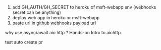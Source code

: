 1. add GH_AUTH/GH_SECRET to heroku of msft-webapp env (webhooks secret can be anything)
2. deploy web app in heroku or msft-webapp
3. paste url in github webhooks payload url

why use async/await aio http ?
Hands-on Intro to aiohttp

test auto create pr